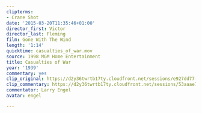 ```yaml
---
clipterms:
- Crane Shot
date: '2015-03-20T11:35:46+01:00'
director_first: Victor
director_last: Fleming
film: Gone With The Wind
length: '1:14'
quicktime: casualties_of_war.mov
source: 1998 MGM Home Entertainment
title: Casualties of War
year: '1939'
commentary: yes
clip_original: https://d2y36twrtb17ty.cloudfront.net/sessions/e927dd77-2342-4db3-9726-ae31015c7962/4b407e2c-70a6-4a2d-a18b-ae31015c796b-981d6ef6-2ab6-4994-88e0-ae31015ca610.mp4
clip_commentary: https://d2y36twrtb17ty.cloudfront.net/sessions/53aaae71-502d-4bb8-b19f-ae31015c773e/ae64d7a6-2b7d-4a98-a369-ae31015c7746-fe0eb1bd-5963-4acd-a3c6-ae31015ca0e0.mp4
commentator: Larry Engel
avatar: engel

---
```

